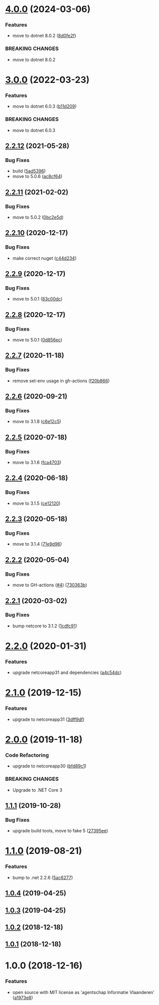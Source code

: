 # [4.0.0](https://github.com/informatievlaanderen/hashcode-calculator/compare/v3.0.0...v4.0.0) (2024-03-06)


### Features

* move to dotnet 8.0.2 ([8d0fe2f](https://github.com/informatievlaanderen/hashcode-calculator/commit/8d0fe2f2cf9fe8a240aa509dfab5deac8a6eb952))


### BREAKING CHANGES

* move to dotnet 8.0.2

# [3.0.0](https://github.com/informatievlaanderen/hashcode-calculator/compare/v2.2.12...v3.0.0) (2022-03-23)


### Features

* move to dotnet 6.0.3 ([b11d209](https://github.com/informatievlaanderen/hashcode-calculator/commit/b11d209c43d4fecc389454c064c66c9807c03f83))


### BREAKING CHANGES

* move to dotnet 6.0.3

## [2.2.12](https://github.com/informatievlaanderen/hashcode-calculator/compare/v2.2.11...v2.2.12) (2021-05-28)


### Bug Fixes

* build ([5ad5396](https://github.com/informatievlaanderen/hashcode-calculator/commit/5ad5396d902aec1d609e516c6ec79863923bd0a4))
* move to 5.0.6 ([ac8cf64](https://github.com/informatievlaanderen/hashcode-calculator/commit/ac8cf64c1e567cffd1f6ff9724da98a2533be9ed))

## [2.2.11](https://github.com/informatievlaanderen/hashcode-calculator/compare/v2.2.10...v2.2.11) (2021-02-02)


### Bug Fixes

* move to 5.0.2 ([0bc2e5d](https://github.com/informatievlaanderen/hashcode-calculator/commit/0bc2e5da79e0c6033b2eefe5ea81794774c11736))

## [2.2.10](https://github.com/informatievlaanderen/hashcode-calculator/compare/v2.2.9...v2.2.10) (2020-12-17)


### Bug Fixes

* make correct nuget ([c44d234](https://github.com/informatievlaanderen/hashcode-calculator/commit/c44d234daa1125ca35aa57e8b69e7751dedbd99a))

## [2.2.9](https://github.com/informatievlaanderen/hashcode-calculator/compare/v2.2.8...v2.2.9) (2020-12-17)


### Bug Fixes

* move to 5.0.1 ([83c00dc](https://github.com/informatievlaanderen/hashcode-calculator/commit/83c00dc78d9a486f1150a962aa0b9f2a32aa4f33))

## [2.2.8](https://github.com/informatievlaanderen/hashcode-calculator/compare/v2.2.7...v2.2.8) (2020-12-17)


### Bug Fixes

* move to 5.0.1 ([0d856ec](https://github.com/informatievlaanderen/hashcode-calculator/commit/0d856eccac78cd2eaf28457c864a6597612e595b))

## [2.2.7](https://github.com/informatievlaanderen/hashcode-calculator/compare/v2.2.6...v2.2.7) (2020-11-18)


### Bug Fixes

* remove set-env usage in gh-actions ([f20b866](https://github.com/informatievlaanderen/hashcode-calculator/commit/f20b866f0b57d3a74d88160ff4bc0e9cd8f75cb8))

## [2.2.6](https://github.com/informatievlaanderen/hashcode-calculator/compare/v2.2.5...v2.2.6) (2020-09-21)


### Bug Fixes

* move to 3.1.8 ([c6e12c5](https://github.com/informatievlaanderen/hashcode-calculator/commit/c6e12c5457e005a536460b7328224fa232bf90d7))

## [2.2.5](https://github.com/informatievlaanderen/hashcode-calculator/compare/v2.2.4...v2.2.5) (2020-07-18)


### Bug Fixes

* move to 3.1.6 ([fca4703](https://github.com/informatievlaanderen/hashcode-calculator/commit/fca47032ba8bc700a84d1d60d1dc7c858b295c6d))

## [2.2.4](https://github.com/informatievlaanderen/hashcode-calculator/compare/v2.2.3...v2.2.4) (2020-06-18)


### Bug Fixes

* move to 3.1.5 ([ce12120](https://github.com/informatievlaanderen/hashcode-calculator/commit/ce121200de5f8de990a778309c16556b429fe32d))

## [2.2.3](https://github.com/informatievlaanderen/hashcode-calculator/compare/v2.2.2...v2.2.3) (2020-05-18)


### Bug Fixes

* move to 3.1.4 ([71e9d96](https://github.com/informatievlaanderen/hashcode-calculator/commit/71e9d9655f16dbf04490aa935a76da215e3ac1f4))

## [2.2.2](https://github.com/informatievlaanderen/hashcode-calculator/compare/v2.2.1...v2.2.2) (2020-05-04)


### Bug Fixes

* move to GH-actions ([#4](https://github.com/informatievlaanderen/hashcode-calculator/issues/4)) ([730363b](https://github.com/informatievlaanderen/hashcode-calculator/commit/730363bcda6830a0becf653230270622206187c6))

## [2.2.1](https://github.com/informatievlaanderen/hashcode-calculator/compare/v2.2.0...v2.2.1) (2020-03-02)


### Bug Fixes

* bump netcore to 3.1.2 ([1cdfc91](https://github.com/informatievlaanderen/hashcode-calculator/commit/1cdfc91e384a334b631665a9223e8d4b95240d12))

# [2.2.0](https://github.com/informatievlaanderen/hashcode-calculator/compare/v2.1.0...v2.2.0) (2020-01-31)


### Features

* upgrade netcoreapp31 and dependencies ([a4c54dc](https://github.com/informatievlaanderen/hashcode-calculator/commit/a4c54dce3554f7610a5b13857a9032cf7c13d1c1))

# [2.1.0](https://github.com/informatievlaanderen/hashcode-calculator/compare/v2.0.0...v2.1.0) (2019-12-15)


### Features

* upgrade to netcoreapp31 ([3dff9df](https://github.com/informatievlaanderen/hashcode-calculator/commit/3dff9df88ef31dd579f6676a0c18dc46292ed57f))

# [2.0.0](https://github.com/informatievlaanderen/hashcode-calculator/compare/v1.1.1...v2.0.0) (2019-11-18)


### Code Refactoring

* upgrade to netcoreapp30 ([bfd89c1](https://github.com/informatievlaanderen/hashcode-calculator/commit/bfd89c1))


### BREAKING CHANGES

* Upgrade to .NET Core 3

## [1.1.1](https://github.com/informatievlaanderen/hashcode-calculator/compare/v1.1.0...v1.1.1) (2019-10-28)


### Bug Fixes

* upgrade build tools, move to fake 5 ([27395ee](https://github.com/informatievlaanderen/hashcode-calculator/commit/27395ee))

# [1.1.0](https://github.com/informatievlaanderen/hashcode-calculator/compare/v1.0.4...v1.1.0) (2019-08-21)


### Features

* bump to .net 2.2.6 ([5ac6277](https://github.com/informatievlaanderen/hashcode-calculator/commit/5ac6277))

## [1.0.4](https://github.com/informatievlaanderen/hashcode-calculator/compare/v1.0.3...v1.0.4) (2019-04-25)

## [1.0.3](https://github.com/informatievlaanderen/hashcode-calculator/compare/v1.0.2...v1.0.3) (2019-04-25)

## [1.0.2](https://github.com/informatievlaanderen/hashcode-calculator/compare/v1.0.1...v1.0.2) (2018-12-18)

## [1.0.1](https://github.com/informatievlaanderen/hashcode-calculator/compare/v1.0.0...v1.0.1) (2018-12-18)

# 1.0.0 (2018-12-16)


### Features

* open source with MIT license as 'agentschap Informatie Vlaanderen' ([a1973e8](https://github.com/informatievlaanderen/hashcode-calculator/commit/a1973e8))
